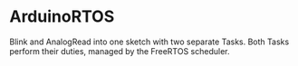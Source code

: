 # ArduinoRTOS

Blink and AnalogRead into one sketch with two separate Tasks. Both Tasks perform their duties, managed by the FreeRTOS scheduler.
